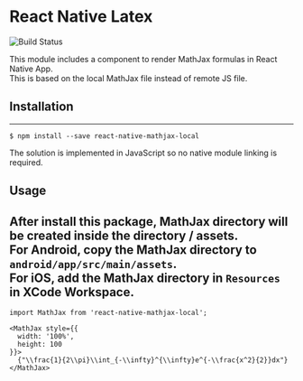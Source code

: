 # React Native Latex

![Build Status](https://img.shields.io/npm/v/npm?style=plastic)

This module includes a component to render MathJax formulas in React Native App.  
This is based on the local MathJax file instead of remote JS file.  

## **Installation**
---
```
$ npm install --save react-native-mathjax-local
```
The solution is implemented in JavaScript so no native module linking is required.

## **Usage**
After install this package, MathJax directory will be created inside the directory <projectDir> / assets.  
For Android, copy the MathJax directory to `android/app/src/main/assets`.  
For iOS, add the MathJax directory in `Resources` in XCode Workspace.  
---
```
import MathJax from 'react-native-mathjax-local';

<MathJax style={{
  width: '100%',
  height: 100
}}>
  {"\\frac{1}{2\\pi}\\int_{-\\infty}^{\\infty}e^{-\\frac{x^2}{2}}dx"}
</MathJax>
```
